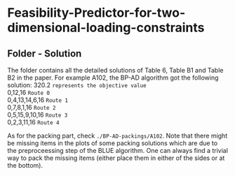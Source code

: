 # Feasibility-Predictor-for-two-dimensional-loading-constraints
## Folder - Solution
The folder contains all the detailed solutions of Table 6, Table B1 and Table B2 in the paper.
For example A102, the BP-AD algorithm got the following solution:
320.2  `represents the objective value`<br>
0,12,16 `Route 0` <br>
0,4,13,14,6,16  `Route 1` <br>
0,7,8,1,16 `Route 2` <br>
0,5,15,9,10,16 `Route 3`<br>
0,2,3,11,16 `Route 4`<br>

As for the packing part, check `./BP-AD-packings/A102`.
Note that there might be missing items in the plots of some packing solutions which are due to the preproceessing step of the BLUE algorithm.
One can always find a trivial way to pack the missing items (either place them in either of the sides or at the bottom).
